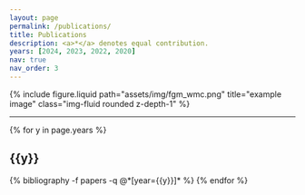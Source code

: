 ```yaml
---
layout: page
permalink: /publications/
title: Publications
description: <a>*</a> denotes equal contribution.
years: [2024, 2023, 2022, 2020]
nav: true
nav_order: 3
---
```


<div class="row">
    <div class="col-sm mt-3 mt-md-0">
        {% include figure.liquid path="assets/img/fgm_wmc.png" title="example image" class="img-fluid rounded z-depth-1" %}
    </div>
</div>

---

<!-- _pages/publications.md -->

<div class="publications">

{% for y in page.years %}

  <h2 class="year">{{y}}</h2>
  {% bibliography -f papers -q @*[year={{y}}]* %}
{% endfor %}

</div>
